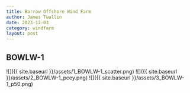 ```yaml
---
title: Barrow Offshore Wind Farm
author: James Twallin
date: 2023-12-03
category: windfarm
layout: post
---
```

BOWLW-1
-------------
![]({{ site.baseurl }}/assets/1_BOWLW-1_scatter.png)
![]({{ site.baseurl }}/assets/2_BOWLW-1_pcey.png)
![]({{ site.baseurl }}/assets/3_BOWLW-1_p50.png)

